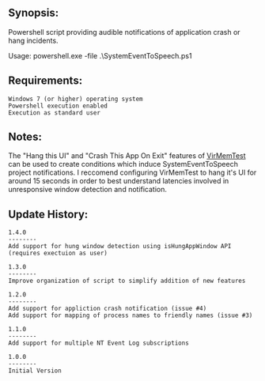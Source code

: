 
Synopsis:
-------------------------------
Powershell script providing audible notifications of application crash or hang incidents.

Usage:  powershell.exe -file .\SystemEventToSpeech.ps1

Requirements:
-------------------------------

	Windows 7 (or higher) operating system
	Powershell execution enabled
	Execution as standard user

Notes:
-------------------------------
The "Hang this UI" and "Crash This App On Exit" features of [VirMemTest](https://blogs.msdn.microsoft.com/aaron_margosis/2013/06/14/virtmemtest-a-utility-to-exercise-memory-and-other-operations/) can be used to create conditions which induce SystemEventToSpeech project notifications.  I reccomend configuring VirMemTest to hang it's UI for around 15 seconds in order to best understand latencies involved in unresponsive window detection and notification.

Update History:
-------------------------------

	1.4.0
	--------
	Add support for hung window detection using isHungAppWindow API (requires exectuion as user)

	1.3.0
	--------
	Improve organization of script to simplify addition of new features

	1.2.0
	--------
	Add support for appliction crash notification (issue #4)
	Add support for mapping of process names to friendly names (issue #3)

	1.1.0
	--------
	Add support for multiple NT Event Log subscriptions

	1.0.0
	--------
	Initial Version
